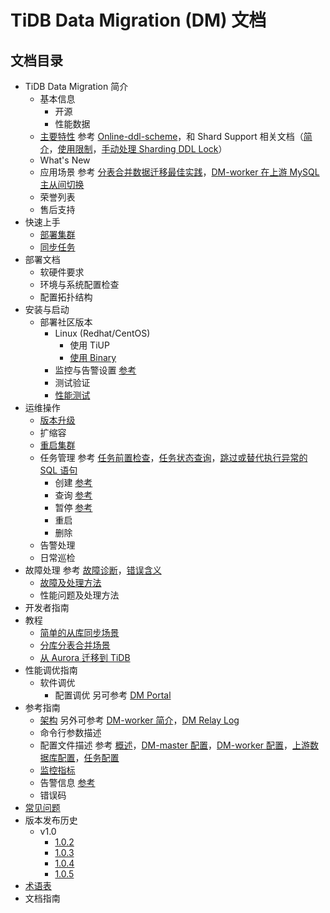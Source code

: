 # TiDB Data Migration (DM) 文档

<!-- markdownlint-disable MD007 -->
<!-- markdownlint-disable MD032 -->

## 文档目录

+ TiDB Data Migration 简介
  + 基本信息
    - 开源
    - 性能数据
  - [主要特性](feature-overview.md) 参考 [Online-ddl-scheme](feature-online-ddl-scheme.md)，和 Shard Support 相关文档（[简介](feature-shard-merge.md)，[使用限制](feature-shard-merge.md#使用限制)，[手动处理 Sharding DDL Lock](feature-manually-handling-sharding-ddl-locks.md)）
  - What's New
  - 应用场景 参考 [分表合并数据迁移最佳实践](shard-merge-best-practices.md)，[DM-worker 在上游 MySQL 主从间切换](usage-scenario-master-slave-switch.md)
  - 荣誉列表
  - 售后支持
+ 快速上手
  - [部署集群](get-started.md)
  - [同步任务](replicate-data-using-dm.md)
+ 部署文档
  - 软硬件要求
  - 环境与系统配置检查
  - 配置拓扑结构
+ 安装与启动
  + 部署社区版本
    + Linux (Redhat/CentOS)
      - 使用 TiUP
      - [使用 Binary](deploy-a-dm-cluster-using-binary.md)
    - 监控与告警设置 [参考](monitor-a-dm-cluster.md)
    - 测试验证
    - [性能测试](benchmark-v1.0-ga.md)
+ 运维操作
  - [版本升级](dm-upgrade.md)
  - 扩缩容
  - [重启集群](cluster-operations.md#重启集群组件)
  + 任务管理 参考 [任务前置检查](precheck.md)，[任务状态查询](query-status.md)，[跳过或替代执行异常的 SQL 语句](skip-or-replace-abnormal-sql-statements.md)
    - 创建 [参考](manage-replication-tasks.md##创建数据同步任务)
    - 查询 [参考](manage-replication-tasks.md#查询数据同步任务状态)
    - 暂停 [参考](manage-replication-tasks.md#暂停数据同步任务)
    - 重启
    - 删除
  - 告警处理
  - 日常巡检
+ 故障处理 参考 [故障诊断](troubleshoot-dm.md)，[错误含义](error-system.md)
  - [故障及处理方法](error-handling.md)
  - 性能问题及处理方法
+ 开发者指南
+ 教程
  - [简单的从库同步场景](usage-scenario-simple-replication.md)
  - [分库分表合并场景](usage-scenario-shard-merge.md)
  - [从 Aurora 迁移到 TiDB](migrate-from-mysql-aurora.md)
+ 性能调优指南
  + 软件调优
    - 配置调优 另可参考 [DM Portal](dm-portal.md)
+ 参考指南
  - [架构](overview.md#dm-架构) 另外可参考 [DM-worker 简介](dm-worker-intro.md)，[DM Relay Log](relay-log.md)
  - 命令行参数描述
  - 配置文件描述 参考 [概述](config-overview.md)，[DM-master 配置](dm-master-configuration-file.md)，[DM-worker 配置](dm-worker-configuration-file.md)，[上游数据库配置](source-configuration-file.md)，[任务配置](task-configuration-file.md)
  - [监控指标](monitor-a-dm-cluster.md)
  - 告警信息 [参考](monitor-a-dm-cluster.md)
  - 错误码
+ [常见问题](faq.md)
+ 版本发布历史
  + v1.0
    - [1.0.2](releases/1.0.2.md)
    - [1.0.3](releases/1.0.3.md)
    - [1.0.4](releases/1.0.4.md)
    - [1.0.5](releases/1.0.5.md)
+ [术语表](glossary.md)
+ 文档指南
